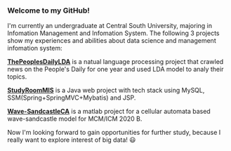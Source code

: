 ### Welcome to my GitHub! 
I'm currently an undergraduate at Central South University, majoring in Infomation Management and Infomation System. The following 3 projects show my experiences and abilities about data science and management infomation system:

**[ThePeoplesDailyLDA](https://github.com/JosephineEA/ThePeoplesDailyLDA)** is a natual language processing project that crawled news on the People's Daily for one year and used LDA model to analy their topics.

**[StudyRoomMIS](https://github.com/JosephineEA/StudyRoomMIS)** is a Java web project with tech stack using MySQL, SSM(Spring+SpringMVC+Mybatis) and JSP.

**[Wave-SandcastleCA](https://github.com/JosephineEA/Wave-SandcastleCA)** is a matlab project for a cellular automata based wave-sandcastle model for MCM/ICM 2020 B.

Now I'm looking forward to gain opportunities for further study, because I really want to explore interest of big data! :smiley:

<!---
JosephineEA/JosephineEA is a ✨ special ✨ repository because its `README.md` (this file) appears on your GitHub profile.
You can click the Preview link to take a look at your changes.
- 👋 Hi, I’m @JosephineEA
- 👀 I’m interested in Data Science & MIS
- 🌱 I’m currently learning NLP(natual language processing)
- 💞️ I’m looking to collaborate on ...
- 📫 How to reach me ...
--->

